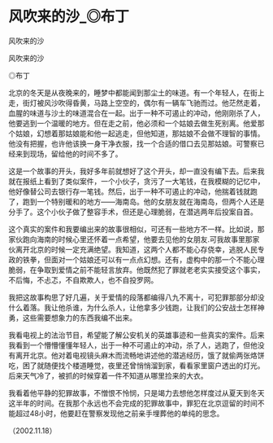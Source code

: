 # 风吹来的沙_◎布丁

风吹来的沙

风吹来的沙

◎布丁

北京的冬天是从夜晚来的，睡梦中都能闻到那尘土的味道。有一个年轻人，在街上走，街灯被风沙吹得昏黄，马路上空空的，偶尔有一辆车飞驰而过。他茫然走着，血腥的味道与沙土的味道混合在一起。出于一种不可遏止的冲动，他刚刚杀了人，他要逃到一个温暖的地方。但在走之前，他必须和一个姑娘去做生死别离。他爱那个姑娘，幻想着那姑娘能和他一起逃走，但他知道，那姑娘不会做不理智的事情。他没有把握，也许他该换一身干净衣服，找一个合适的借口去见那姑娘。可警察已经来到现场，留给他的时间不多了。

这是一个故事的开头，我好多年前就想好了这个开头，却一直没有编下去。后来我就在报纸上看到了类似案件，一个小伙子，贪污了一大笔钱，在我模糊的记忆中，他好像替公司去银行存一笔钱。然后，出于一种不可遏止的冲动，他揣着钱就跑了，跑到一个特别暖和的地方——海南岛。他的女朋友就在海南岛，但两个人还是分手了。这个小伙子做了整容手术，但还是心理脆弱，在潜逃两年后投案自首。

这个真实的案件和我要编出来的故事很相似，可还有一些地方不一样。比如说，那家伙跑向海南的时候心里还怀着一点希望，他要去见他的女朋友.可我故事里那家伙离开北京的时候一定充满绝望。我知道，这两个人都不能心存侥幸，逃脱人民专政的铁拳，但面对一个姑娘还可以有一点点幻想。还有，虚构中的那一个不能心理脆弱，在争取到爱情之前不能轻言放弃。他既然犯了罪就老老实实接受这个事实，不后悔，不忐忑，不自欺欺人，也不自投罗网。

我把这故事构思了好几遍，关于爱情的段落都编得八九不离十，可犯罪那部分却没什么着落。我让他杀谁，为什么杀人，让他拿多少钱跑，让我们的公安战士怎样神勇，这些需要想象力的东西我编不出来。

我看电视上的法治节目，希望能了解公安机关的英雄事迹和一些真实的案件。后来我看到一个懵懵懂懂年轻人，出于一种不可遏止的冲动，杀了人，逃跑了，但他没有离开北京。他对着电视镜头麻木而流畅地讲述他的潜逃经历，饿了就偷两张烙饼吃，困了就随便找个楼道睡觉，夜里还曾悄悄溜到家，看看家里窗户透出的灯光。后来天气冷了，被抓的时候穿着一件不知道从哪里捡来的大衣。

我看着他平静的犯罪故事，不憎恨不怜悯，只是竭力去想他怎样度过从夏天到冬天这半年的时间。在我那个永远也不会完成的犯罪故事中，罪犯在北京逗留的时间不能超过48小时，他要赶在警察发现他之前亲手埋葬他的单纯的思念。

（2002.11.18）